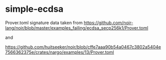 # simple-ecdsa

Prover.toml signature data taken from
https://github.com/noir-lang/noir/blob/master/examples_failing/ecdsa_secp256k1/Prover.toml

and

https://github.com/huitseeker/noir/blob/cffe7aaa90b54a0467c3802a5404e7566362375e/crates/nargo/examples/13/Prover.toml
